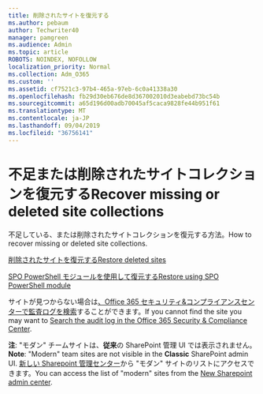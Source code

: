 ```yaml
---
title: 削除されたサイトを復元する
ms.author: pebaum
author: Techwriter40
manager: pamgreen
ms.audience: Admin
ms.topic: article
ROBOTS: NOINDEX, NOFOLLOW
localization_priority: Normal
ms.collection: Adm_O365
ms.custom: ''
ms.assetid: cf7521c3-97b4-465a-97eb-6c0a41338a30
ms.openlocfilehash: fb29d30eb676de8d367002010d3eabebd73bc54b
ms.sourcegitcommit: a65d196d00adb70045af5caca9828fe44b951f61
ms.translationtype: MT
ms.contentlocale: ja-JP
ms.lasthandoff: 09/04/2019
ms.locfileid: "36756141"
---
```

# <a name="recover-missing-or-deleted-site-collections"></a><span data-ttu-id="b9088-102">不足または削除されたサイトコレクションを復元する</span><span class="sxs-lookup"><span data-stu-id="b9088-102">Recover missing or deleted site collections</span></span>

<span data-ttu-id="b9088-103">不足している、または削除されたサイトコレクションを復元する方法。</span><span class="sxs-lookup"><span data-stu-id="b9088-103">How to recover missing or deleted site collections.</span></span>

[<span data-ttu-id="b9088-104">削除されたサイトを復元する</span><span class="sxs-lookup"><span data-stu-id="b9088-104">Restore deleted sites</span></span>](https://docs.microsoft.com/sharepoint/restore-deleted-site-collection)

[<span data-ttu-id="b9088-105">SPO PowerShell モジュールを使用して復元する</span><span class="sxs-lookup"><span data-stu-id="b9088-105">Restore using SPO PowerShell module</span></span>](https://support.office.com/article/Introduction-to-the-SharePoint-Online-Management-Shell-C16941C3-19B4-4710-8056-34C034493429)

<span data-ttu-id="b9088-106">サイトが見つからない場合は[、Office 365 セキュリティ&amp;コンプライアンスセンターで監査ログを検索](https://docs.microsoft.com/office365/securitycompliance/search-the-audit-log-in-security-and-compliance)することができます。</span><span class="sxs-lookup"><span data-stu-id="b9088-106">If you cannot find the site you may want to [Search the audit log in the Office 365 Security &amp; Compliance Center](https://docs.microsoft.com/office365/securitycompliance/search-the-audit-log-in-security-and-compliance).</span></span>

<span data-ttu-id="b9088-107">**注**: "モダン" チームサイトは、**従来**の SharePoint 管理 UI では表示されません。</span><span class="sxs-lookup"><span data-stu-id="b9088-107">**Note**: "Modern" team sites are not visible in the **Classic** SharePoint admin UI.</span></span> <span data-ttu-id="b9088-108">[新しい Sharepoint 管理センター](https://docs.microsoft.com/sharepoint/get-started-new-admin-center)から "モダン" サイトのリストにアクセスできます。</span><span class="sxs-lookup"><span data-stu-id="b9088-108">You can access the list of "modern" sites from the [New Sharepoint admin center](https://docs.microsoft.com/sharepoint/get-started-new-admin-center).</span></span>


